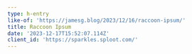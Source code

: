 ```yaml
---
type: h-entry
like-of: 'https://jamesg.blog/2023/12/16/raccoon-ipsum/'
title: Raccoon Ipsum
date: '2023-12-17T15:52:07.114Z'
client_id: 'https://sparkles.sploot.com/'
---
```


